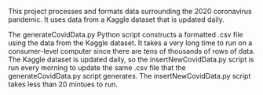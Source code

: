 This project processes and formats data surrounding the 2020 coronavirus pandemic. It uses data from a Kaggle dataset that is updated daily.

The generateCovidData.py Python script constructs a formatted .csv file using the data from the Kaggle dataset. It takes a very long time to run on a consumer-level computer since there are tens of thousands of rows of data. The Kaggle dataset is updated daily, so the insertNewCovidData.py script is run every morning to update the same .csv file that the generateCovidData.py script generates. The insertNewCovidData.py script takes less than 20 mintues to run.

